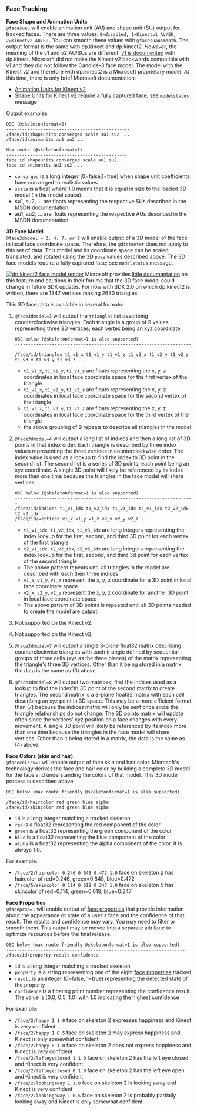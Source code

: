 
### Face Tracking #

**Face Shape and Animation Units**  
`@facesuau` will enable animation unit (AU) and shape unit (SU) output for tracked faces. There are three values: `0=disabled, 1=Kinectv1 AU/SU, 2=Kinectv2 AU/SU.` You can smooth these values with `@facesuausmooth`. The output format is the same with dp.kinect and dp.kinect2. _However_, the meaning of the v1 and v2 AU/SUs are different. [v1 is documented](https://github.com/diablodale/dp.kinect/wiki/Message-based-Data#face-tracking) with dp.kinect.  Microsoft did not make the Kinect v2 backwards compatible with v1 and they did not follow the Candide-3 face model. The model with the Kinect v2 and therefore with dp.kinect2 is a Microsoft proprietary model. At this time, there is only brief Microsoft documentation:

* [Animation Units for Kinect v2](http://msdn.microsoft.com/en-us/library/microsoft.kinect.face.faceshapeanimations.aspx)
* [Shape Units for Kinect v2](http://msdn.microsoft.com/en-us/library/microsoft.kinect.face.faceshapedeformations.aspx) require a fully captured face; see `modelstatus` message

Output examples

    OSC (@skeletonformat=0)  
    -----------------------------------------------  
    /face/id/shapeunits converged scale su1 su2 ...  
    /face/id/animunits au1 au2 ...  
      
    Max route (@skeletonformat=1)  
    ----------------------------------------------  
    face id shapeunits converged scale su1 su2 ...  
    face id animunits au1 au2 ...


* `converged` is a long integer [0=false,1=true] when shape unit coefficients have converged to realistic values
* `scale` is a float where 1.0 means that it is equal in size to the loaded 3D model (in the model space).
* su1, su2, ... are floats representing the respective SUs described in the MSDN documentation
* au1, au2, ... are floats representing the respective AUs described in the MSDN documentation

**3D Face Model**  
`@face3dmodel = 3, 4, 7, or 8` will enable output of a 3D model of the face in local face coordinate space. Therefore, the `@distmeter` does not apply to this set of data. This model and its coordinate space can be scaled, translated, and rotated using the 3D `pose` values described above. The 3D face models require a fully captured face; see `modelstatus` message.

[![dp.kinect2 face model render](https://cloud.githubusercontent.com/assets/679350/20496090/0d505f86-b024-11e6-9dbf-a9007afbc6c7.png)](http://hidale.com/dpkinect2face/) Microsoft provides [little documentation](https://msdn.microsoft.com/en-us/library/dn785525.aspx#ID4EXC) on this feature and cautions in their forums that the 3D face model could change in future SDK updates. For now with SDK 2.0 on which dp.kinect2 is written, there are 1347 vertices making 2630 triangles.

This 3D face data is available in several formats:

1) `@face3dmodel=3` will output the `triangles` list describing counterclockwise triangles. Each triangle is a group of 9 values representing three 3D vertices; each vertex being an xyz coordinate
   ```
   OSC below (@skeletonformat=1 is also supported)
   --------------------------------------------------------------------    
   /face/id/triangles t1_v1_x t1_v1_y t1_v1_z t1_v2_x t1_v2_y t1_v2_z t1_v3_x t1_v3_y t1_v3_z ...
   ```
   * `t1_v1_x`, `t1_v1_y`, `t1_v1_z` are floats representing the x, y, z coordinates in local face coordinate space for the first vertex of the triangle
   * `t1_v2_x`, `t1_v2_y`, `t1_v2_z` are floats representing the x, y, z coordinates in local face coordinate space for the second vertex of the triangle
   * `t1_v3_x`, `t1_v3_y`, `t1_v3_z` are floats representing the x, y, z coordinates in local face coordinate space for the third vertex of the triangle
   * the above grouping of 9 repeats to describe all triangles in the model

2) `@face3dmodel=4` will output a long list of indices and then a long list of 3D points in that index order. Each triangle is described by three index values representing the three vertices in counterclockwise order. The index value is used as a lookup to find the index'th 3D point in the second list. The second list is a series of 3D points; each point being an xyz coordinate. A single 3D point will likely be referenced by its index more than one time because the triangles in the face model will share vertices.
   ```
   OSC below (@skeletonformat=1 is also supported)  
   --------------------------------------------------------------------  
   /face/id/indices t1_v1_idx t1_v2_idx t1_v3_idx t2_v1_idx t2_v2_idx t2_v3_idx ...  
   /face/id/vertices v1_x v1_y v1_z v2_x v2_y v2_z ...
   ```
   * `t1_v1_idx`, `t1_v2_idx`, `t1_v3_idx` are long integers representing the index lookup for the first, second, and third 3D point for each vertex of the first triangle
   * `t2_v1_idx`, `t2_v2_idx`, `t2_v3_idx` are long integers representing the index lookup for the first, second, and third 3d point for each vertex of the second triangle
   * The above pattern repeats until all triangles in the model are described with each their three indices
   * `v1_x`, `v1_y`, `v1_z` represent the x, y, z coordinate for a 3D point in local face coordinate space
   * `v2_x`, `v2_y`, `v2_z` represent the x, y, z coordinate for another 3D point in local face coordinate space
   * The above pattern of 3D points is repeated until all 3D points needed to create the model are output.
3) Not supported on the Kinect v2.
4) Not supported on the Kinect v2.
5) `@face3dmodel=7` will output a single 3-plane float32 matrix describing counterclockwise triangles with each triangle defined by sequential groups of three cells (xyz as the three planes) of the matrix representing the triangle's three 3D vertices. Other than it being stored in a matrix, the data is the same as (3) above.

6) `@face3dmodel=8` will output two matrices; first the indices used as a lookup to find the index'th 3D point of the second matrix to create triangles. The second matrix is a 3-plane float32 matrix with each cell describing an xyz point in 3D space. This may be a more efficient format than (7) because the indices matrix will only be sent once since the triangle relationships do not change. The 3D points matrix will update often since the vertices' xyz position on a face changes with every movement. A single 3D point will likely be referenced by its index more than one time because the triangles in the face model will share vertices. Other than it being stored in a matrix, the data is the same as (4) above.

**Face Colors (skin and hair)**  
`@facecolors=1` will enable output of face skin and hair color. Microsoft's technology derives the face and hair color by building a complete 3D model for the face and understanding the colors of that model. This 3D model process is described above.

    OSC below (max route friendly @skeletonformat=1 is also supported)
    --------------------------------------------------------------------    
    /face/id/haircolor red green blue alpha
    /face/id/skincolor red green blue alpha

* `id` is a long integer matching a tracked skeleton
* `red` is a float32 representing the red component of the color
* `green` is a float32 representing the green component of the color
* `blue` is a float32 representing the blue component of the color
* `alpha` is a float32 representing the alpha component of the color. It is always 1.0.

For example:
* `/face/2/haircolor 0.246 0.845 0.472 1.0` face on skeleton 2 has haircolor of red=0.246, green=0.845, blue=0.472
* `/face/5/skincolor 0.114 0.619 0.247 1.0` face on skeleton 5 has skincolor of red=0.114, green=0.619, blue=0.247

**Face Properties**  
`@faceprop=1` will enable output of [face properties](http://msdn.microsoft.com/en-us/library/dn782034.aspx#ID4EID) that provide information about the appearance or state of a user's face and the confidence of that result. The results and confidence may vary. You may need to filter or smooth them. This output may be moved into a separate attribute to optimize resources before the final release.

    OSC below (max route friendly @skeletonformat=1 is also supported)
    --------------------------------------------------------------------    
    /face/id/property result confidence

* `id` is a long integer matching a tracked skeleton
* `property` is a string representing one of the eight [face properties](http://msdn.microsoft.com/en-us/library/dn782034.aspx#ID4EID) tracked
* `result` is an integer (0=false, 1=true) representing the detected state of the property
* `confidence` is a floating point number representing the confidence result. The value is [0.0, 0.5, 1.0] with 1.0 indicating the highest confidence

For example:
* `/face/2/happy 1 1.0` face on skeleton 2 expresses happiness and Kinect is very confident
* `/face/2/happy 1 0.5` face on skeleton 2 may express happiness and Kinect is only somewhat confident
* `/face/2/happy 0 1.0` face on skeleton 2 does not express happiness and Kinect is very confident
* `/face/2/lefteyeclosed 1 1.0` face on skeleton 2 has the left eye closed and Kinect is very confident
* `/face/2/lefteyeclosed 0 1.0` face on skeleton 2 has the left eye open and Kinect is very confident
* `/face/2/lookingaway 1 1.0` face on skeleton 2 is looking away and Kinect is very confident
* `/face/2/lookingaway 1 0.5` face on skeleton 2 is probably partially looking away and Kinect is only somewhat confident


